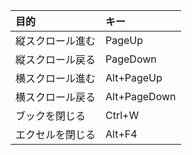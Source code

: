 |目的|キー|
|:--|:--|
|縦スクロール進む|PageUp|
|縦スクロール戻る|PageDown|
|横スクロール進む|Alt+PageUp|
|横スクロール戻る|Alt+PageDown|
|ブックを閉じる|Ctrl+W|
|エクセルを閉じる|Alt+F4|
